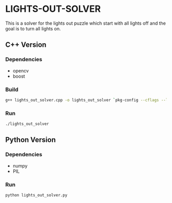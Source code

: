 # LIGHTS-OUT-SOLVER

This is a solver for the lights out puzzle which start with all lights off and the goal is to turn all lights on. 

## C++ Version

### Dependencies

- opencv
- boost

### Build

```bash
g++ lights_out_solver.cpp -o lights_out_solver `pkg-config --cflags --libs opencv4`
```

### Run

```bash
./lights_out_solver
```

## Python Version

### Dependencies

- numpy
- PIL

### Run

```bash
python lights_out_solver.py
```